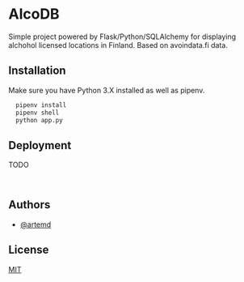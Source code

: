 # AlcoDB

Simple project powered by Flask/Python/SQLAlchemy for displaying alchohol licensed locations in Finland. Based on avoindata.fi data.


## Installation

Make sure you have Python 3.X installed as well as pipenv.

```bash
  pipenv install
  pipenv shell
  python app.py
```
    
## Deployment

TODO

```bash
  
```

  
## Authors

- [@artemd](https://www.github.com/artemd)

  
## License

[MIT](https://choosealicense.com/licenses/mit/)

  